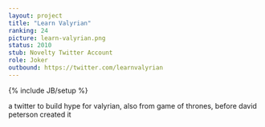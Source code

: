 ```yaml
---
layout: project
title: "Learn Valyrian"
ranking: 24
picture: learn-valyrian.png
status: 2010
stub: Novelty Twitter Account
role: Joker
outbound: https://twitter.com/learnvalyrian
---
```

{% include JB/setup %}

a twitter to build hype for valyrian, also from game of thrones, before david peterson created it